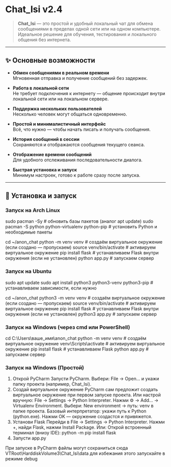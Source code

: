 # Chat_Isi v2.4



> **Chat_Isi** — это простой и удобный локальный чат для обмена сообщениями в пределах одной сети или на одном компьютере.  
> Идеальное решение для обучения, тестирования и локального общения без интернета.

---

## ✨ Основные возможности

- **Обмен сообщениями в реальном времени**  
  Мгновенная отправка и получение сообщений без задержек.

- **Работа в локальной сети**  
  Не требует подключения к интернету — общение происходит внутри локальной сети или на локальном сервере.

- **Поддержка нескольких пользователей**  
  Несколько человек могут общаться одновременно.

- **Простой и минималистичный интерфейс**  
  Всё, что нужно — чтобы начать писать и получать сообщения.

- **История сообщений в сессии**  
  Сохраняются и отображаются сообщения текущего сеанса.

- **Отображение времени сообщений**  
  Для удобного отслеживания последовательности диалога.

- **Быстрая установка и запуск**  
  Минимум настроек, готово к работе сразу после запуска.

---

## 🚀 Установка и запуск

### Запуск на Arch Linux


sudo pacman -Sy  # обновить базы пакетов (аналог apt update)
sudo pacman -S python python-virtualenv python-pip  # установить Python и необходимые пакеты

cd ~/anon_chat
python -m venv venv           # создаём виртуальное окружение (если создано — пропускаем)
source venv/bin/activate      # активируем виртуальное окружение
pip install flask             # устанавливаем Flask внутри окружения (если не установлен)
python app.py                 # запускаем сервер

### Запуск на Ubuntu

sudo apt update
sudo apt install python3 python3-venv python3-pip  # устанавливаем зависимости, если нужно

cd ~/anon_chat
python3 -m venv venv           # создаём виртуальное окружение (если создано — пропускаем)
source venv/bin/activate       # активируем виртуальное окружение
pip install flask              # устанавливаем Flask внутри окружения (если не установлен)
python3 app.py                 # запускаем сервер

### Запуск на Windows (через cmd или PowerShell)

cd C:\Users\ваше_имя\anon_chat
python -m venv venv               # создаём виртуальное окружение
venv\Scripts\activate             # активируем виртуальное окружение
pip install flask                 # устанавливаем Flask
python app.py                    # запускаем сервер

### Запуск на Windows (Простой)

1. Открой PyCharm
    Запусти PyCharm.
    Выбери: File → Open... и укажи папку проекта (например, Chat_Isi).
2. Создай виртуальное окружение
    PyCharm сам предложит создать виртуальное окружение при первом запуске проекта.
    Или настрой вручную:
        File → Settings → Python Interpreter.
        Нажми ⚙️ → Add... → Virtualenv Environment.
        Выбери:
            New environment → путь: venv в папке проекта.
            Базовый интерпретатор: укажи путь к Python (python.exe).
        Нажми OK — окружение создастся и привяжется.
3. Установи Flask
    Перейди в File → Settings → Python Interpreter.
    Нажми +, найди Flask, нажми Install Package.
Или:
    Открой встроенный терминал (внизу IDE):
    python -m pip install flask
4. Запусти app.py 

При запуске в PyCharm файлы могут сохраниться сюда VTRoot\HarddiskVolume3\Chat_Isi\data
для избежания этого запускайте в режиме debug
